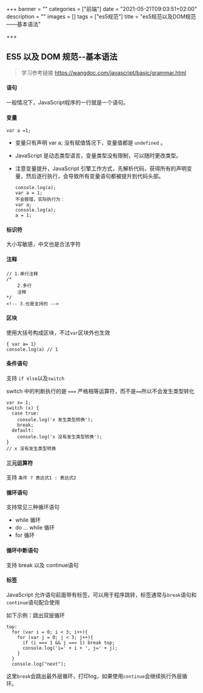 +++
banner = ""
categories = ["前端"]
date = "2021-05-21T09:03:51+02:00"
description = ""
images = []
tags = ["es5规范"]
title = "es5规范以及DOM规范——基本语法"

+++
## ES5 以及 DOM 规范--基本语法
> 学习参考链接 https://wangdoc.com/javascript/basic/grammar.html

#### 语句

一般情况下，JavaScript程序的一行就是一个语句。

#### 变量

`var a =1;`

* 变量只有声明 var a; 没有赋值情况下，变量值都是 `undefined` 。

* JavaScript 是动态类型语言，变量类型没有限制，可以随时更改类型。

* 注意变量提升，JavaScript 引擎工作方式，先解析代码，获得所有的声明变量，然后逐行执行，会导致所有变量语句都被提升到代码头部。

  ```
  console.log(a);
  var a = 1;
  不会报错，实际执行为：
  var a;
  console.log(a);
  a = 1;
  ```

#### 标识符

大小写敏感，中文也是合法字符

#### 注释

```
// 1.单行注释
/*
	2.多行
	注释
*/
<!-- 3.也是支持的 -->
```

#### 区块

使用大括号构成区块，不过`var`区块外也生效

```
{ var a= 1}
console.log(a) // 1
```

#### 条件语句

支持 `if else`以及`switch`

switch 中的判断执行的是 `===` 严格相等运算符，而不是`==`所以不会发生类型转化

```
var x= 1;
switch (x) {
  case true:
    console.log('x 发生类型转换');
    break;
  default:
    console.log('x 没有发生类型转换');
}
// x 没有发生类型转换
```

#### 三元运算符

支持 `条件 ? 表达式1 : 表达式2`

#### 循环语句

支持常见三种循环语句

* while 循环
* do ... while 循环
* for 循环

#### 循环中断语句

支持 break 以及 continue语句

#### 标签

JavaScript 允许语句前面带有标签，可以用于程序跳转，标签通常与`break`语句和`continue`语句配合使用

如下示例：跳出双层循环

```
top:
  for (var i = 0; i < 3; i++){
    for (var j = 0; j < 3; j++){
      if (i === 1 && j === 1) break top;
      console.log('i=' + i + ', j=' + j);
    }
  }
  console.log("next");
```

这里`break`会跳出最外层循环，打印log，如果使用`continue`会继续执行外层循环。
